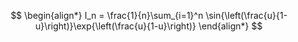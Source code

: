 $$
\begin{align*}
I_n = \frac{1}{n}\sum_{i=1}^n \sin{\left(\frac{u}{1-u}\right)}\exp{\left(\frac{u}{1-u}\right)}
\end{align*}
$$